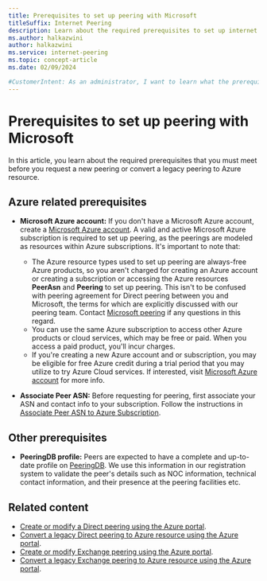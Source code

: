 ```yaml
---
title: Prerequisites to set up peering with Microsoft
titleSuffix: Internet Peering
description: Learn about the required prerequisites to set up internet peering with Microsoft.
ms.author: halkazwini
author: halkazwini
ms.service: internet-peering
ms.topic: concept-article
ms.date: 02/09/2024

#CustomerIntent: As an administrator, I want to learn what the prerequisites are to set up internet peering with Microsoft so I can plan correctly for the set up.
---
```


# Prerequisites to set up peering with Microsoft

In this article, you learn about the required prerequisites that you must meet before you request a new peering or convert a legacy peering to Azure resource.

## Azure related prerequisites

- **Microsoft Azure account:**
If you don't have a Microsoft Azure account, create a [Microsoft Azure account](https://azure.microsoft.com/free/?WT.mc_id=A261C142F). A valid and active Microsoft Azure subscription is required to set up peering, as the peerings are modeled as resources within Azure subscriptions. It's important to note that:
    * The Azure resource types used to set up peering are always-free Azure products, so you aren't charged for creating an Azure account or creating a subscription or accessing the Azure resources **PeerAsn** and **Peering** to set up peering. This isn't to be confused with peering agreement for Direct peering between you and Microsoft, the terms for which are explicitly discussed with our peering team. Contact [Microsoft peering](mailto:peering@microsoft.com) if any questions in this regard.
    * You can use the same Azure subscription to access other Azure products or cloud services, which may be free or paid. When you access a paid product, you'll incur charges.
    * If you're creating a new Azure account and or subscription, you may be eligible for free Azure credit during a trial period that you may utilize to try Azure Cloud services. If interested, visit [Microsoft Azure account](https://azure.microsoft.com/free) for more info.

- **Associate Peer ASN:**
Before requesting for peering, first associate your ASN and contact info to your subscription. Follow the instructions in [Associate Peer ASN to Azure Subscription](howto-subscription-association-powershell.md).

## Other prerequisites

- **PeeringDB profile:**
Peers are expected to have a complete and up-to-date profile on [PeeringDB](https://www.peeringdb.com). We use this information in our registration system to validate the peer's details such as NOC information, technical contact information, and their presence at the peering facilities etc.

## Related content

- [Create or modify a Direct peering using the Azure portal](howto-direct-portal.md).
- [Convert a legacy Direct peering to Azure resource using the Azure portal](howto-legacy-direct-portal.md).
- [Create or modify Exchange peering using the Azure portal](howto-exchange-portal.md).
- [Convert a legacy Exchange peering to Azure resource using the Azure portal](howto-legacy-exchange-portal.md).
